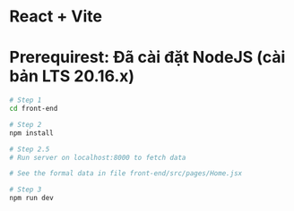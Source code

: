 # React + Vite

# Prerequirest: Đã cài đặt NodeJS (cài bản LTS 20.16.x)

```bash
# Step 1
cd front-end

# Step 2
npm install

# Step 2.5
# Run server on localhost:8000 to fetch data

# See the formal data in file front-end/src/pages/Home.jsx

# Step 3
npm run dev
```